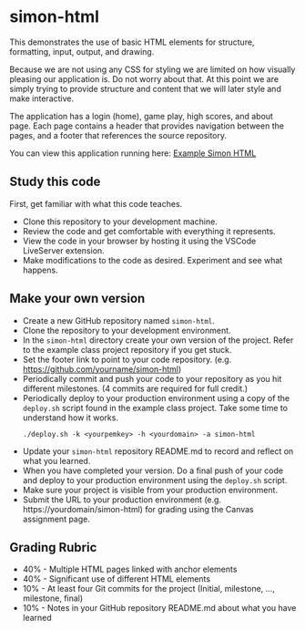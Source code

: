 # simon-html

This demonstrates the use of basic HTML elements for structure, formatting, input, output, and drawing.

Because we are not using any CSS for styling we are limited on how visually pleasing our application is. Do not worry about that. At this point we are simply trying to provide structure and content that we will later style and make interactive.

The application has a login (home), game play, high scores, and about page. Each page contains a header that provides navigation between the pages, and a footer that references the source repository.

You can view this application running here: [Example Simon HTML](https://demo.cs260.click/simon-html)

## Study this code

First, get familiar with what this code teaches.

- Clone this repository to your development machine.
- Review the code and get comfortable with everything it represents.
- View the code in your browser by hosting it using the VSCode LiveServer extension.
- Make modifications to the code as desired. Experiment and see what happens.

## Make your own version

- Create a new GitHub repository named `simon-html`.
- Clone the repository to your development environment.
- In the `simon-html` directory create your own version of the project. Refer to the example class project repository if you get stuck.
- Set the footer link to point to your code repository. (e.g. https://github.com/yourname/simon-html)
- Periodically commit and push your code to your repository as you hit different milestones. (4 commits are required for full credit.)
- Periodically deploy to your production environment using a copy of the `deploy.sh` script found in the example class project. Take some time to understand how it works.
  ```
  ./deploy.sh -k <yourpemkey> -h <yourdomain> -a simon-html
  ```
- Update your `simon-html` repository README.md to record and reflect on what you learned.
- When you have completed your version. Do a final push of your code and deploy to your production environment using the `deploy.sh` script.
- Make sure your project is visible from your production environment.
- Submit the URL to your production environment (e.g. https://yourdomain/simon-html) for grading using the Canvas assignment page.

## Grading Rubric

- 40% - Multiple HTML pages linked with anchor elements
- 40% - Significant use of different HTML elements
- 10% - At least four Git commits for the project (Initial, milestone, ..., milestone, final)
- 10% - Notes in your GitHub repository README.md about what you have learned
